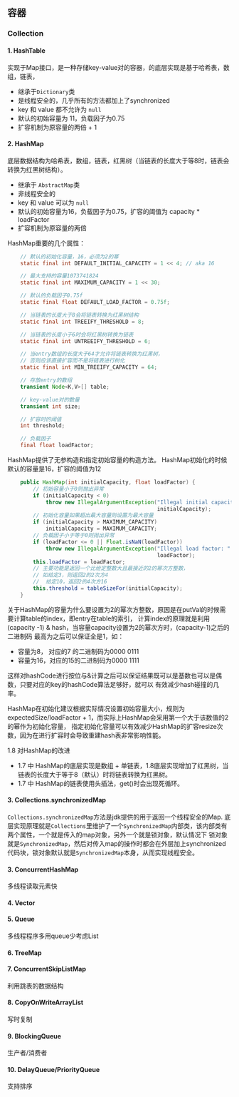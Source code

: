 ## 容器

### Collection

#### 1. HashTable
实现于Map接口，是一种存储key-value对的容器，的底层实现是基于哈希表，数组，链表，
- 继承于`Dictionary`类
- 是线程安全的，几乎所有的方法都加上了synchronized
- key 和 value 都不允许为 `null`
- 默认的初始容量为 11，负载因子为0.75
- 扩容机制为原容量的两倍 + 1

#### 2. HashMap
底层数据结构为哈希表，数组，链表，红黑树（当链表的长度大于等8时，链表会转换为红黑树结构）。
- 继承于 `AbstractMap`类
- 非线程安全的
- key 和 value 可以为 `null`
- 默认的初始容量为16，负载因子为0.75，扩容的阈值为 capacity * loadFactor
- 扩容机制为原容量的两倍

HashMap重要的几个属性：
```java
    // 默认的初始化容量，16，必须为2的幂
    static final int DEFAULT_INITIAL_CAPACITY = 1 << 4; // aka 16

    // 最大支持的容量1073741824
    static final int MAXIMUM_CAPACITY = 1 << 30;

    // 默认的负载因子0.75f
    static final float DEFAULT_LOAD_FACTOR = 0.75f;

    // 当链表的长度大于8会将链表转换为红黑树结构
    static final int TREEIFY_THRESHOLD = 8;

    // 当链表的长度小于6时会将红黑树转换为链表
    static final int UNTREEIFY_THRESHOLD = 6;

    // 当entry数组的长度大于64才允许将链表转换为红黑树，
    // 否则应该直接扩容而不是将链表进行树化
    static final int MIN_TREEIFY_CAPACITY = 64;

    // 存放entry的数组
    transient Node<K,V>[] table;

    // key-value对的数量
    transient int size;

    // 扩容时的阈值
    int threshold;

    // 负载因子
    final float loadFactor;
```

HashMap提供了无参构造和指定初始容量的构造方法。
HashMap初始化的时候默认的容量是16，扩容的阈值为12
```java
    public HashMap(int initialCapacity, float loadFactor) {
        // 初始容量小于0则抛出异常
        if (initialCapacity < 0)
            throw new IllegalArgumentException("Illegal initial capacity: " +
                                               initialCapacity);
        // 初始化容量如果超出最大容量则设置为最大容量
        if (initialCapacity > MAXIMUM_CAPACITY)
            initialCapacity = MAXIMUM_CAPACITY;
        // 负载因子小于等于0则抛出异常
        if (loadFactor <= 0 || Float.isNaN(loadFactor))
            throw new IllegalArgumentException("Illegal load factor: " +
                                               loadFactor);
        this.loadFactor = loadFactor;
        // 主要功能是返回一个比给定整数大且最接近的2的幂次方整数，
        // 如给定3，则返回2的2次方4
        //  给定10，返回2的4次方16
        this.threshold = tableSizeFor(initialCapacity);
    }
```

关于HashMap的容量为什么要设置为2的幂次方整数，原因是在putVal的时候需要计算table的index，即entry在table的索引，
计算index的原理就是利用(capacity -1) & hash，当容量capacity设置为2的幂次方时，(capacity-1)之后的二进制码
最高为之后可以保证全是1，如：
 - 容量为8， 对应的7 的二进制码为0000 0111
 - 容量为16，对应的15的二进制码为0000 1111
 
这样对hashCode进行按位与&计算之后可以保证结果既可以是基数也可以是偶数，只要对应的key的hashCode算法足够好，就可以
有效减少hash碰撞的几率。

HashMap在初始化建议根据实际情况设置初始容量大小，规则为 expectedSize/loadFactor + 1，而实际上HashMap会采用第一个大于该数值的2的幂作为初始化容量，
指定初始化容量可以有效减少HashMap的扩容resize次数，因为在进行扩容时会导致重建hash表非常影响性能。




1.8 对HashMap的改进
- 1.7 中 HashMap的底层实现是数组 + 单链表，1.8底层实现增加了红黑树，当链表的长度大于等于8（默认）时将链表转换为红黑树。
- 1.7 中 HashMap的链表使用头插法，get()时会出现死循环。

#### 3. Collections.synchronizedMap
`Collections.synchronizedMap`方法是jdk提供的用于返回一个线程安全的Map.
底层实现原理就是`Collections`里维护了一个`SynchronizedMap`内部类，该内部类有两个属性，一个就是传入的map对象，另外一个就是锁对象，默认情况下
锁对象就是`SynchronizedMap`，然后对传入map的操作时都会在外层加上synchronized代码块，锁对象默认就是`SynchronizedMap`本身，从而实现线程安全。

#### 3. ConcurrentHashMap
多线程读取元素快

#### 4. Vector

#### 5. Queue
多线程程序多用queue少考虑List

#### 6. TreeMap

#### 7. ConcurrentSkipListMap
利用跳表的数据结构

#### 8. CopyOnWriteArrayList
写时复制

#### 9. BlockingQueue
生产者/消费者

#### 10. DelayQueue/PriorityQueue
支持排序